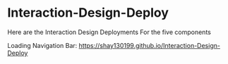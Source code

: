 # Interaction-Design-Deploy
Here are the Interaction Design Deployments For the five components

Loading
Navigation Bar: https://shay130199.github.io/Interaction-Design-Deploy

